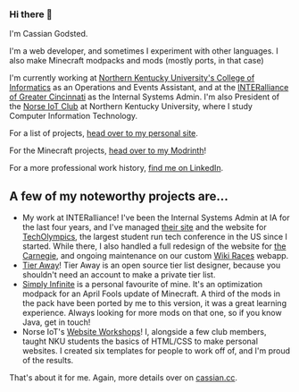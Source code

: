 ### Hi there 👋

I'm Cassian Godsted. 

I'm a web developer, and sometimes I experiment with other languages. I also make Minecraft modpacks and mods (mostly ports, in that case)

I'm currently working at [Northern Kentucky University's College of Informatics](https://www.nku.edu/academics/informatics.html) as an Operations and Events Assistant, and at the [INTERalliance of Greater Cincinnati](https://interalliance.org) as the Internal Systems Admin. I'm also President of the [Norse IoT Club](https://norseiot.club) at Northern Kentucky University, where I study Computer Information Technology.

For a list of projects, [head over to my personal site](https://cassian.cc).

For the Minecraft projects, [head over to my Modrinth](https://modrinth.com/user/Cassian)!

For a more professional work history, [find me on LinkedIn](https://www.linkedin.com/in/cassiancc).

## A few of my noteworthy projects are...

- My work at INTERalliance! I've been the Internal Systems Admin at IA for the last four years, and I've managed [their site](https://interalliance.org) and the website for [TechOlympics](https://techolympics.org), the largest student run tech conference in the US since I started. While there, I also handled a full redesign of the website for [the Carnegie](https://thecarnegie.com), and ongoing maintenance on our custom [Wiki Races](https://github.com/INTERallianceGC/WikiRaces) webapp.
- [Tier Away](https://tieraway.godsted.com)! Tier Away is an open source tier list designer, because you shouldn't need an account to make a private tier list.
- [Simply Infinite](https://modrinth.com/modpack/simply-infinite) is a personal favourite of mine. It's an optimization modpack for an April Fools update of Minecraft. A third of the mods in the pack have been ported by me to this version, it was a great learning experience. Always looking for more mods on that one, so if you know Java, get in touch!
- Norse IoT's [Website Workshops](http://norseiot.club/projects/)! I, alongside a few club members, taught NKU students the basics of HTML/CSS to make personal websites. I created six templates for people to work off of, and I'm proud of the results.

That's about it for me. Again, more details over on [cassian.cc](https://cassian.cc).

<!-- 
Here are some ideas to get you started:

- 🔭 I’m currently working on ...
- 🌱 I’m currently learning ...
- 👯 I’m looking to collaborate on ...
- 🤔 I’m looking for help with ...
- 💬 Ask me about ...
- 📫 How to reach me: ...
- 😄 Pronouns: ...
- ⚡ Fun fact: ...
-->
